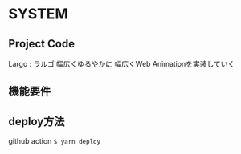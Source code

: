# SYSTEM

## Project Code

Largo : ラルゴ 幅広くゆるやかに
幅広くWeb Animationを実装していく

## 機能要件



## deploy方法

github action
`$ yarn deploy`

